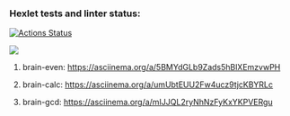 ### Hexlet tests and linter status:
[![Actions Status](https://github.com/qwrtzz/frontend-project-44/actions/workflows/hexlet-check.yml/badge.svg)](https://github.com/qwrtzz/frontend-project-44/actions)

<a href="https://codeclimate.com/github/qwrtzz/frontend-project-44/maintainability"><img src="https://api.codeclimate.com/v1/badges/9cc9d012e2f05f32414b/maintainability" /></a>

1. brain-even: https://asciinema.org/a/5BMYdGLb9Zads5hBlXEmzvwPH

2. brain-calc: https://asciinema.org/a/umUbtEUU2Fw4ucz9tjcKBYRLc

3. brain-gcd: https://asciinema.org/a/mIJJQL2ryNhNzFyKxYKPVERgu